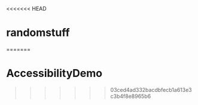 <<<<<<< HEAD
# randomstuff
=======
# AccessibilityDemo
>>>>>>> 03ced4ad332bacdbfecb1a613e3c3b4f8e8965b6

